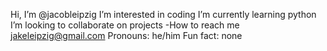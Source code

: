 Hi, I’m @jacobleipzig
I’m interested in coding
I’m currently learning python
I’m looking to collaborate on projects
-How to reach me jakeleipzig@gmail.com
Pronouns: he/him
Fun fact: none
